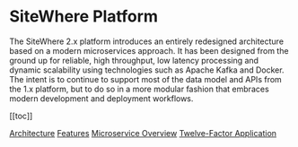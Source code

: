 # SiteWhere Platform

The SiteWhere 2.x platform introduces an entirely redesigned architecture based
on a modern microservices approach. It has been designed from the ground up for reliable,
high throughput, low latency processing and dynamic scalability using technologies
such as Apache Kafka and Docker. The intent is to continue to support most of the
data model and APIs from the 1.x platform, but to do so in a more modular fashion
that embraces modern development and deployment workflows.

[[toc]]

[Architecture](./architecture.md)
[Features](./features.md)
[Microservice Overview](./microservice-overview.md)
[Twelve-Factor Application](./twelve-factor.md)

